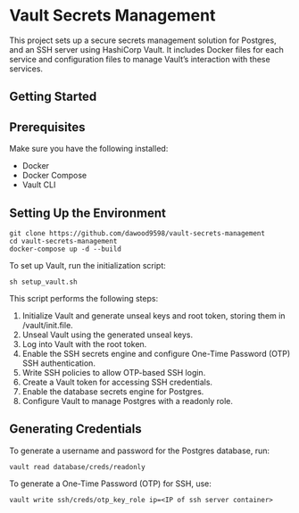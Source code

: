 # Vault Secrets Management
This project sets up a secure secrets management solution for Postgres, and an SSH server using HashiCorp Vault. It includes Docker files for each service and configuration files to manage Vault’s interaction with these services.

## Getting Started

## Prerequisites
Make sure you have the following installed:
- Docker
- Docker Compose
- Vault CLI

## Setting Up the Environment
```
git clone https://github.com/dawood9598/vault-secrets-management
cd vault-secrets-management
docker-compose up -d --build
```

To set up Vault, run the initialization script:
```
sh setup_vault.sh
```

This script performs the following steps:
1. Initialize Vault and generate unseal keys and root token, storing them in /vault/init.file.
2. Unseal Vault using the generated unseal keys.
3. Log into Vault with the root token.
4. Enable the SSH secrets engine and configure One-Time Password (OTP) SSH authentication.
5. Write SSH policies to allow OTP-based SSH login.
6. Create a Vault token for accessing SSH credentials.
7. Enable the database secrets engine for Postgres.
8. Configure Vault to manage Postgres with a readonly role.

## Generating Credentials

To generate a username and password for the Postgres database, run:
```
vault read database/creds/readonly
```

To generate a One-Time Password (OTP) for SSH, use:
```
vault write ssh/creds/otp_key_role ip=<IP of ssh server container>
```

